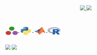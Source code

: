 ##

<div align="center">
  <a href="https://github.com/aschwertner">
  <img width="48%" src="https://github-readme-stats.vercel.app/api?username=aschwertner&show_icons=true&theme=dracula&include_all_commits=true&count_private=true"/>
  <img width="48%" src="https://github-readme-stats.vercel.app/api/top-langs/?username=aschwertner&layout=compact&langs_count=7&theme=dracula"/>
</div>

##

<div style="display: inline_block"><br>
  <img align="center" alt="Ander-Julia" height="30" width="40" src="https://raw.githubusercontent.com/devicons/devicon/master/icons/julia/julia-original.svg">
   <img align="center" alt="Ander-Python" height="30" width="40" src="https://raw.githubusercontent.com/devicons/devicon/master/icons/python/python-original.svg">
   <img align="center" alt="Ander-MatLab" height="30" width="40" src="https://raw.githubusercontent.com/devicons/devicon/master/icons/matlab/matlab-original.svg">
  <img align="center" alt="Ander-Julia" height="30" width="40" src="https://raw.githubusercontent.com/devicons/devicon/master/icons/r/r-original.svg">
</div>

##

<div>
  <a href="https://www.linkedin.com/in/anderson-ervino-schwertner" target="_blank"><img src="https://img.shields.io/badge/-LinkedIn-%230077B5?style=for-the-badge&logo=linkedin&logoColor=white" target="_blank"></a>
  <a href="https://www.researchgate.net/profile/Anderson-Schwertner" target="_blank"><img src="https://img.shields.io/badge/Research_Gate-00CCBB.svg?&style=for-the-badge&logo=ResearchGate&logoColor=white" target="_blank"></a>
</div>
